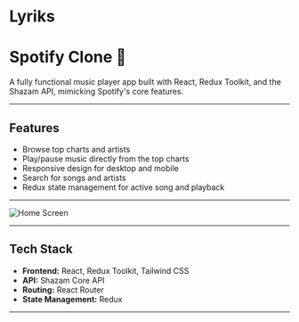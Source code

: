# Lyriks
# Spotify Clone 🎵

A fully functional music player app built with React, Redux Toolkit, and the Shazam API, mimicking Spotify's core features.

---

## Features

- Browse top charts and artists  
- Play/pause music directly from the top charts  
- Responsive design for desktop and mobile  
- Search for songs and artists  
- Redux state management for active song and playback  

---
![Home Screen](src/assets/screenshot1.png)


---

## Tech Stack

- **Frontend:** React, Redux Toolkit, Tailwind CSS  
- **API:** Shazam Core API  
- **Routing:** React Router  
- **State Management:** Redux  

---

